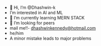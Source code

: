 - 👋 Hi, I’m @Dhashwin-k
- I’m interested in AI and ML
- 🌱 I’m currently learning MERN STACK
- 💞️ I’m looking for peers 
- mail me!!- dhashwinkennedy@hotmail.com
- he/him
- A minor mistake leads to major problems

<!---
Dhashwin-k/Dhashwin-k is a ✨ special ✨ repository because its `README.md` (this file) appears on your GitHub profile.
You can click the Preview link to take a look at your changes.
--->
